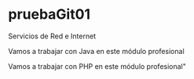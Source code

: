 # pruebaGit01

Servicios de Red e Internet

Vamos a trabajar con Java en este módulo profesional

Vamos a trabajar con PHP en este módulo profesional"
